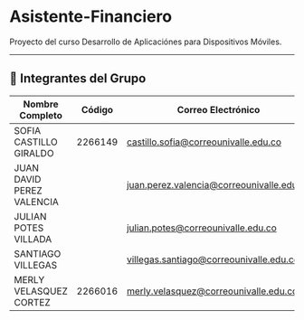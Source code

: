 # Asistente-Financiero
Proyecto del curso Desarrollo de Aplicaciónes para Dispositivos Móviles.

---

## 👥 Integrantes del Grupo

| Nombre Completo               | Código   | Correo Electrónico                        |
|-------------------------------|--------- |-------------------------------------------|
| SOFIA CASTILLO GIRALDO        | 2266149  | castillo.sofia@correounivalle.edu.co      |
| JUAN DAVID PEREZ VALENCIA     |          | juan.perez.valencia@correounivalle.edu.co |
| JULIAN POTES VILLADA          |          | julian.potes@correounivalle.edu.co        |
| SANTIAGO VILLEGAS             |          | villegas.santiago@correounivalle.edu.co   |
| MERLY VELASQUEZ CORTEZ        | 2266016  | merly.velasquez@correounivalle.edu.co     |


